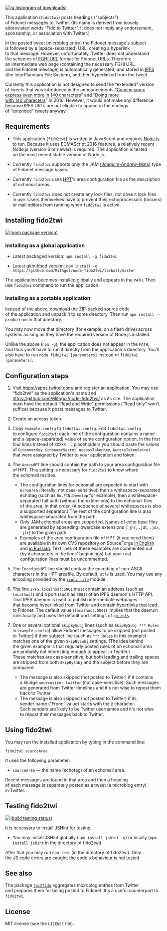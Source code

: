 [![(a histogram of downloads)](https://nodei.co/npm-dl/fido2twi.png?height=3)](https://npmjs.org/package/fido2twi)

This application (`fido2twi`) posts headings (“subjects”) of Fidonet messages to Twitter. (Its name is derived from loosely abbreviated words “Fido to Twitter”. It does not imply any endorsement, sponsorship, or association with Twitter.)

In the posted tweet (microblog entry) the Fidonet message's subject is followed by a (space-separated) URL, creating a hyperlink to that message. However, unfortunately, Twitter does not understand the schemes of [FGHI URL](https://github.com/Mithgol/FGHI-URL/) format for Fidonet URLs. Therefore an intermediate web page (containing the necessary FGHI URL and the Fidonet message) is automatically generated, and stored in [IPFS](https://ipfs.io/) (the InterPlanetary File System), and then hyperlinked from the tweet.

Currently this application is not designed to send the “extended” version of tweets that was introduced in the announcements “[Coming soon: express even more in 140 characters](https://blog.twitter.com/express-even-more-in-140-characters)” and “[Doing more with 140 characters](https://blog.twitter.com/2016/doing-more-with-140-characters)” in 2016. However, it would not make any difference because IPFS URLs are not eligible to appear in the endings of “extended” tweets anyway.

## Requirements

* This application (`fido2twi`) is written in JavaScript and requires [Node.js](http://nodejs.org/) to run. Because it uses ECMAScript 2016 features, a relatively recent Node.js (version 6 or newer) is required. The application is tested on the most recent stable version of Node.js.

* Сurrently `fido2twi` supports only the JAM [(Joaquim-Andrew-Mats)](https://github.com/Mithgol/node-fidonet-jam/blob/master/JAM.txt) type of Fidonet message bases.

* Сurrently `fido2twi` uses [HPT](http://husky.sourceforge.net/hpt.html)'s area configuration file as the description of echomail areas.

* Сurrently `fido2twi` does not create any lock files, not does it lock files in use. Users themselves have to prevent their echoprocessors (tossers) or mail editors from running when `fido2twi` is active.

## Installing fido2twi

[![(npm package version)](https://nodei.co/npm/fido2twi.png?downloads=true&downloadRank=true)](https://npmjs.org/package/fido2twi)

### Installing as a global application

* Latest packaged version: `npm install -g fido2twi`

* Latest githubbed version: `npm install -g https://github.com/Mithgol/node-fido2twi/tarball/master`

The application becomes installed globally and appears in the `PATH`. Then use `fido2twi` command to run the application.

### Installing as a portable application

Instead of the above, download the [ZIP-packed](https://github.com/Mithgol/node-fido2twi/archive/master.zip) source code of the application and unpack it to some directory. Then run `npm install --production` in that directory.

You may now move that directory (for example, on a flash drive) across systems as long as they have the required version of Node.js installed.

Unlike the above (`npm -g`), the application does not appear in the `PATH`, and thus you'll have to run it directly from the application's directory. You'll also have to run `node fido2twi [parameters]` instead of `fido2twi [parameters]`.

## Configuration steps

1. Visit https://apps.twitter.com/ and register an application. You may use “fido2twi” as the application's name and https://github.com/Mithgol/node-fido2twi/ as its site. The application must have the default “Read and Write” permissions (“Read only” won't suffice) because it posts messages to Twitter.

2. Create an access token.

3. Copy `example.config` to `fido2twi.config`. Edit `fido2twi.config` to configure `fido2twi`: each line of the configuration contains a name and a (space-separated) value of some configuration option. In the first four lines instead of `XXXXX...` placeholders you should paste the values of `ConsumerKey`, `ConsumerSecret`, `AccessTokenKey`, `AccessTokenSecret` that were assigned by Twitter to your application and token.

4. The `AreasHPT` line should contain the path to your area configuration file of HPT. This setting is necessary for `fido2twi` to know where the echomail resides.
   * The configuration lines for echomail are expected to start with `EchoArea` (literally; not case-sensitive), then a whitespace-separated echotag (such as `Ru.FTN.Develop` for example), then a whitespace-separated full path (without the extensions) to the echomail files of the area, in that order. (A sequence of several whitespaces is also a supported separator.) The rest of the configuration line is also whitespace-separated from the path.
   * Only JAM echomail areas are supported. Names of echo base files are generated by appending lowercase extensions (`.jhr`, `.jdt`, `.jdx`, `.jlr`) to the given path.
   * Examples of the area configuration file of HPT (if you need them) are available in its own CVS repository on SourceForge [in English](http://husky.cvs.sf.net/viewvc/husky/hpt/config/areas) and [in Russian](http://husky.cvs.sf.net/viewvc/husky/hpt/config/areas.ru). Text lines of these examples are commented out (by `#` characters in the lines' beginnings) but your real configuration lines must be uncommented.

5. The `EncodingHPT` line should contain the encoding of non-ASCII characters in the HPT areafile. By default, `utf8` is used. You may use any encoding provided by the [`iconv-lite`](https://github.com/ashtuchkin/iconv-lite) module.

6. The line `IPFS localhost:5001` must contain an address (such as `localhost`) and a port (such as `5001`) of an IPFS daemon's HTTP API. That IPFS daemon is used to publish intermediate webpages that become hyperlinked from Twitter and contain hyperlinks that lead to Fidonet. The default value (`localhost:5001`) implies that the daemon runs locally and uses the default port settings of [`go-ipfs`](https://github.com/ipfs/go-ipfs/).

7. One or several optional `SkipBySubj` lines (such as `SkipBySubj *** Rules` in `example.config`) allow Fidonet messages to be skipped (not posted to Twitter) if their subject line (such as `*** Rules` in this example) matches one of the given `SkipBySubj` settings. (The idea behind the given example is that regularly posted rules of an echomail area are probably not interesting enough to appear in Twitter.) These matches are case-sensitive, but both leading and trailing spaces are stripped from both `SkipBySubj` and the subject before they are compared.
   * The message is also skipped (not posted to Twitter) if it contains a kludge `sourcesite: twitter` (not case-sensitive). Such messages are generated from Twitter timelines and it's not wise to repost them back to Twitter.
   * The message is also skipped (not posted to Twitter) if its sender name (“From:” value) starts with the `@` character. Such senders are likely to be Twitter usernames and it's not wise to repost their messages back to Twitter.

## Using fido2twi

You may run the installed application by typing in the command line:

`fido2twi sourceArea`

It uses the following parameter:

* `sourceArea` — the name (echotag) of an echomail area.

Recent messages are found in that area and then a heading of each message is separately posted as a tweet (a microblog entry) in Twitter.

## Testing fido2twi

[![(build testing status)](https://img.shields.io/travis/Mithgol/node-fido2twi/master.svg?style=plastic)](https://travis-ci.org/Mithgol/node-fido2twi)

It is necessary to install [JSHint](http://jshint.com/) for testing.

* You may install JSHint globally (`npm install jshint -g`) or locally (`npm install jshint` in the directory of fido2twi).

After that you may run `npm test` (in the directory of fido2twi). Only the JS code errors are caught; the code's behaviour is not tested.

## See also

The package [`twi2fido`](https://github.com/Mithgol/node-twi2fido) aggregates microblog entries from Twitter and prepares them for being posted to Fidonet. It's a useful counterpart to `fido2twi`.

## License

MIT license (see the `LICENSE` file).
